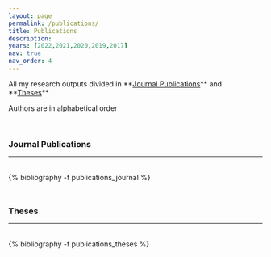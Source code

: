 ```yaml
---
layout: page
permalink: /publications/
title: Publications
description: 
years: [2022,2021,2020,2019,2017]
nav: true
nav_order: 4
---
```

<!-- _pages/publications.md -->



<p markdown="1"> 
All my research outputs divided in **<a href="#journal">Journal Publications</a>** and **<a href="#theses">Theses</a>**
</p>

<p>
Authors are in alphabetical order 
</p>




<div class="publications">


<a id="journal"><h3 style="margin-top: 3.3rem; margin-bottom: 0.3rem;"><b>Journal Publications</b></h3></a>
<hr style="color: var(--global-text-color); height: 1px; margin-bottom: 2rem;">
{% bibliography -f publications_journal %}


<a id="theses"><h3 style="margin-top: 3rem; margin-bottom: 0.3rem;"><b>Theses</b></h3></a>
<hr style="color: var(--global-text-color); height: 1px; margin-bottom: 2rem;">
{% bibliography -f publications_theses %}


</div>


